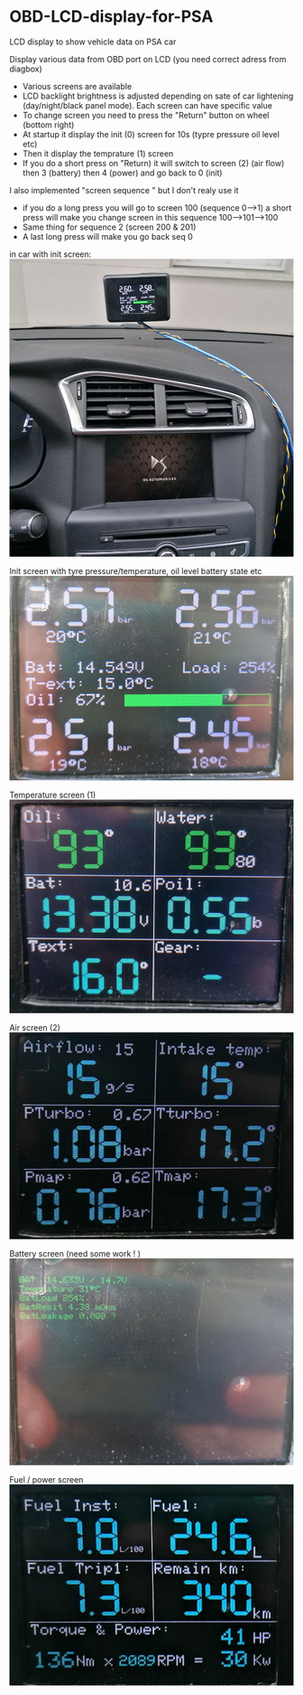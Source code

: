 # OBD-LCD-display-for-PSA
LCD display to show vehicle data on PSA car


Display various data from OBD port on LCD (you need correct adress from diagbox)

- Various screens are available
- LCD backlight brightness is adjusted depending on sate of car  lightening (day/night/black panel mode). Each screen can have specific value
- To change screen you need to press the "Return" button on wheel (bottom right)
- At startup it display the init (0) screen for 10s (typre pressure oil level etc)
- Then it display the temprature (1) screen
- If you do a short press on "Return) it will switch to screen (2) (air flow) then 3 (battery) then 4 (power) and go back to 0 (init)


I also implemented "screen sequence " but I don't realy use it
- if you do a long press you will go to screen 100 (sequence 0-->1) a short press will make you change screen in this sequence 100-->101-->100
- Same thing for sequence 2 (screen 200 & 201)
- A last long press will make you go back seq 0

in car with init screen:
![alt text](https://github.com/nico1080/OBD-LCD-display-for-PSA/blob/main/picture/view.jpg)

Init screen with tyre pressure/temperature, oil level battery state etc
![alt text](https://github.com/nico1080/OBD-LCD-display-for-PSA/blob/main/picture/screen/screen0.jpg)

Temperature screen (1)
![alt text](https://github.com/nico1080/OBD-LCD-display-for-PSA/blob/main/picture/screen/screen1.jpg)

Air screen (2)
![alt text](https://github.com/nico1080/OBD-LCD-display-for-PSA/blob/main/picture/screen/screen2.jpg)

Battery screen (need some work ! )
![alt text](https://github.com/nico1080/OBD-LCD-display-for-PSA/blob/main/picture/screen/screen3.jpg)

Fuel / power screen
![alt text](https://github.com/nico1080/OBD-LCD-display-for-PSA/blob/main/picture/screen/screen4.jpg)
